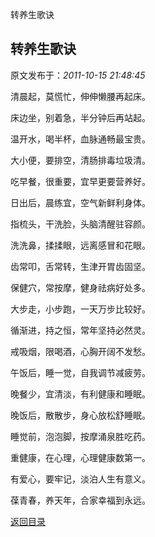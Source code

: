 转养生歌诀
## 转养生歌诀

 原文发布于：*2011-10-15 21:48:45*

清晨起，莫慌忙，伸伸懒腰再起床。

床边坐，别着急，半分钟后再站起。

温开水，喝半杯，血脉通畅最宝贵。

大小便，要排空，清肠排毒垃圾清。

吃早餐，很重要，宜早更要营养好。

日出后，晨练宜，空气新鲜利身体。

指梳头，干洗脸，头脑清醒驻容颜。

洗洗鼻，揉揉眼，远离感冒和花眼。

齿常叩，舌常转，生津开胃齿固坚。

保健穴，常按摩，健身祛病好处多。

大步走，小步跑，一天万步比较好。

循渐进，持之恒，常年坚持必然灵。

戒吸烟，限喝酒，心胸开阔不发愁。

午饭后，睡一觉，自我调节减疲劳。

晚餐少，宜清淡，有利健康和睡眠。

晚饭后，散散步，身心放松舒睡眠。

睡觉前，泡泡脚，按摩涌泉胜吃药。

重健康，在心理，心理健康数第一。

有爱心，要牢记，淡泊人生有意义。

葆青春，养天年，合家幸福到永远。

[返回目录](index.html)
